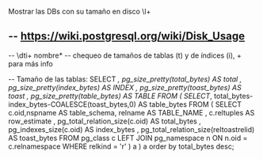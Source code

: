 Mostrar las DBs con su tamaño en disco
\l+

## -- <https://wiki.postgresql.org/wiki/Disk_Usage>

-- \dti+ nombre\*
-- chequeo de tamaños de tablas (t) y de índices (i), + para más info

-- Tamaño de las tablas:
SELECT _, pg_size_pretty(total_bytes) AS total
, pg_size_pretty(index_bytes) AS INDEX
, pg_size_pretty(toast_bytes) AS toast
, pg_size_pretty(table_bytes) AS TABLE
FROM (
SELECT_, total_bytes-index_bytes-COALESCE(toast_bytes,0) AS table_bytes FROM (
SELECT c.oid,nspname AS table_schema, relname AS TABLE_NAME
, c.reltuples AS row_estimate
, pg_total_relation_size(c.oid) AS total_bytes
, pg_indexes_size(c.oid) AS index_bytes
, pg_total_relation_size(reltoastrelid) AS toast_bytes
FROM pg_class c
LEFT JOIN pg_namespace n ON n.oid = c.relnamespace
WHERE relkind = 'r'
) a
) a order by total_bytes desc;
